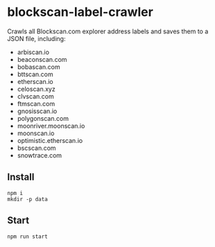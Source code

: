 # blockscan-label-crawler

Crawls all Blockscan.com explorer address labels and saves them to a JSON file, including:

- arbiscan.io
- beaconscan.com
- bobascan.com
- bttscan.com
- etherscan.io
- celoscan.xyz
- clvscan.com
- ftmscan.com
- gnosisscan.io
- polygonscan.com
- moonriver.moonscan.io
- moonscan.io
- optimistic.etherscan.io
- bscscan.com
- snowtrace.com

## Install

```
npm i
mkdir -p data
```

## Start

```
npm run start
```